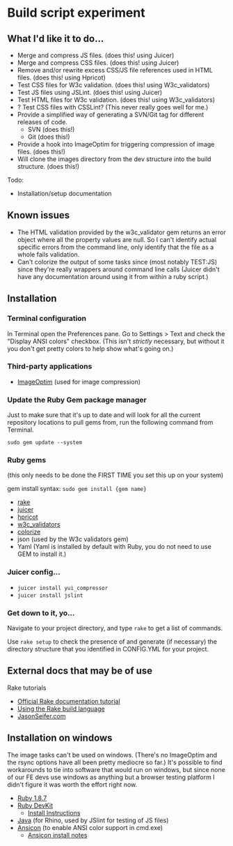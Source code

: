 # Build script experiment

## What I'd like it to do...

* Merge and compress JS files. (does this! using Juicer)
* Merge and compress CSS files. (does this! using Juicer)
* Remove and/or rewrite excess CSS/JS file references used in HTML files. (does this! using Hpricot)
* Test CSS files for W3c validation. (does this! using W3c_validators)
* Test JS files using JSLint. (does this! using Juicer)
* Test HTML files for W3c validation. (does this! using W3c_validators)
* ? Test CSS files with CSSLint? (This never really goes well for me.)
* Provide a simplified way of generating a SVN/Git tag for different releases of code.
  * SVN (does this!)
  * Git (does this!)
* Provide a hook into ImageOptim for triggering compression of image files. (does this!)
* Will clone the images directory from the dev structure into the build structure. (does this!)

Todo: 

* Installation/setup documentation

## Known issues

* The HTML validation provided by the w3c_validator gem returns an error object where all the property values are null. So I can't identify actual specific errors from the command line, only identify that the file as a whole fails validation.
* Can't colorize the output of some tasks since (most notably TEST:JS) since they're really wrappers around command line calls (Juicer didn't have any documentation around using it from within a ruby script.)

## Installation

### Terminal configuration

In Terminal open the Preferences pane. Go to Settings > Text and check the "Display ANSI colors" checkbox. (This isn't _strictly_ necessary, but without it you don't get pretty colors to help show what's going on.)

### Third-party applications

* [ImageOptim](http://imageoptim.pornel.net/) (used for image compression)

### Update the Ruby Gem package manager

Just to make sure that it's up to date and will look for all the current repository locations to pull gems from, run the following command from Terminal. 

`sudo gem update --system`

### Ruby gems

(this only needs to be done the FIRST TIME you set this up on your system)

gem install syntax: `sudo gem install {gem name}`

* [rake](http://rubyrake.org/)
* [juicer](https://github.com/cjohansen/juicer)
* [hpricot](http://hpricot.com/)
* [w3c_validators](http://code.dunae.ca/w3c_validators/)
* [colorize](http://colorize.rubyforge.org/)
* json (used by the W3c validators gem)
* Yaml (Yaml is installed by default with Ruby, you do not need to use GEM to install it.)

### Juicer config... 

* `juicer install yui_compressor`
* `juicer install jslint`

### Get down to it, yo...

Navigate to your project directory, and type `rake` to get a list of commands.

Use `rake setup` to check the presence of and generate (if necessary) the directory structure that you identified in CONFIG.YML for your project.

## External docs that may be of use

Rake tutorials

* [Official Rake documentation tutorial](http://docs.rubyrake.org/tutorial/index.html)
* [Using the Rake build language](http://martinfowler.com/articles/rake.html)
* [JasonSeifer.com](http://jasonseifer.com/2010/04/06/rake-tutorial)

## Installation on windows

The image tasks can't be used on windows. (There's no ImageOptim and the rsync options have all been pretty mediocre so far.) It's possible to find workarounds to tie into software that would run on windows, but since none of our FE devs use windows as anything but a browser testing platform I didn't figure it was worth the effort right now. 

* [Ruby 1.8.7](http://rubyinstaller.org/downloads/)
* [Ruby DevKit](http://rubyinstaller.org/downloads/)
  * [Install Instructions](https://github.com/oneclick/rubyinstaller/wiki/Development-Kit)
* [Java](http://www.java.com/) (for Rhino, used by JSlint for testing of JS files)
* [Ansicon](http://adoxa.110mb.com/ansicon/index.html) (to enable ANSI color support in cmd.exe)
  * [Ansicon install notes](http://softkube.com/blog/ansi-command-line-colors-under-windows/)